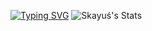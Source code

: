 [![Typing SVG](https://readme-typing-svg.herokuapp.com?color=%239f4bff&duration=3000&height=73&lines=Python+-+Developer;JavaScript+-+50%25+Learned;Java+-+Learning)](https://git.io/typing-svg)
![Skayuś's Stats](https://github-readme-stats.vercel.app/api?username=skayus&show_icons=true&theme=midnight-purple&border_radius=30)
